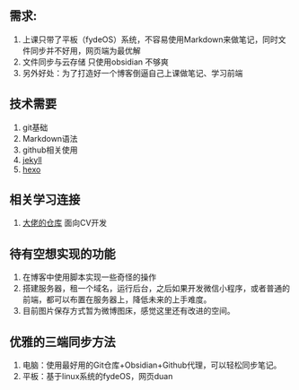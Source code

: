 ## 需求:
1. 上课只带了平板（fydeOS）系统，不容易使用Markdown来做笔记，同时文件同步并不好用，网页端为最优解
2. 文件同步与云存储 只使用obsidian 不够爽
3. 另外好处：为了打造好一个博客倒逼自己上课做笔记、学习前端

## 技术需要
1. git基础
2. Markdown语法
3. github相关使用
4. [jekyll](http://jekyllcn.com/)
5. [hexo]([Hexo](https://hexo.io/zh-cn/index.html))

## 相关学习连接
1. [大佬的仓库](https://github.com/csjue/csjue.github.io) 面向CV开发

## 待有空想实现的功能
1. 在博客中使用脚本实现一些奇怪的操作
2. 搭建服务器，租一个域名，运行后台，之后如果开发微信小程序，或者普通的前端，都可以布置在服务器上，降低未来的上手难度。
3. 目前图片保存方式暂为微博图床，感觉这里还有改进的空间。

## 优雅的三端同步方法
1. 电脑：使用最好用的Git仓库+Obsidian+Github代理，可以轻松同步笔记。
2. 平板：基于linux系统的fydeOS，网页duan
<!--stackedit_data:
eyJoaXN0b3J5IjpbMTgyNTc4MzcwMCw5OTk3NDE0MDRdfQ==
-->